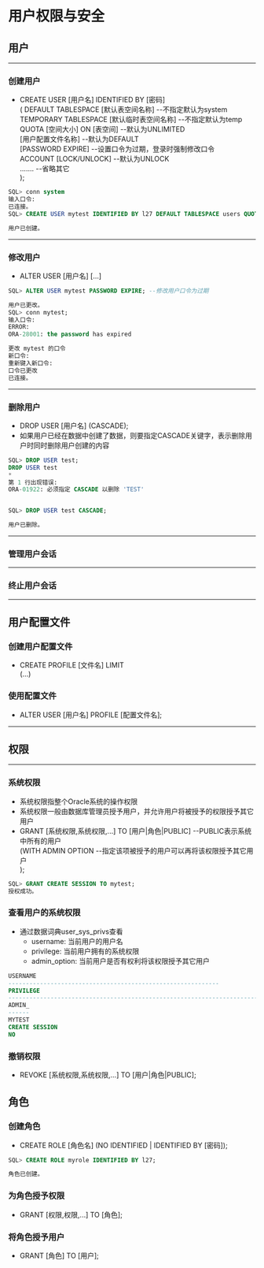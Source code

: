 # 用户权限与安全
## 用户
---
### 创建用户
- CREATE USER [用户名] IDENTIFIED BY [密码]  
  ( DEFAULT TABLESPACE [默认表空间名称] --不指定默认为system  
    TEMPORARY TABLESPACE [默认临时表空间名称] --不指定默认为temp  
    QUOTA [空间大小] ON [表空间] --默认为UNLIMITED  
    [用户配置文件名称] --默认为DEFAULT  
    [PASSWORD EXPIRE] --设置口令为过期，登录时强制修改口令  
    ACCOUNT [LOCK/UNLOCK] --默认为UNLOCK  
    ....... --省略其它  
  );
```SQL
SQL> conn system
输入口令: 
已连接。
SQL> CREATE USER mytest IDENTIFIED BY l27 DEFAULT TABLESPACE users QUOTA 20M ON users;

用户已创建。
```
---
### 修改用户
- ALTER USER [用户名] [...]
```SQL
SQL> ALTER USER mytest PASSWORD EXPIRE; --修改用户口令为过期                    

用户已更改。
SQL> conn mytest;
输入口令: 
ERROR:
ORA-28001: the password has expired

更改 mytest 的口令
新口令:
重新键入新口令:
口令已更改
已连接。
```
---
### 删除用户
- DROP USER [用户名] (CASCADE);
- 如果用户已经在数据中创建了数据，则要指定CASCADE关键字，表示删除用户时同时删除用户创建的内容
```SQL
SQL> DROP USER test;
DROP USER test
*
第 1 行出现错误:
ORA-01922: 必须指定 CASCADE 以删除 'TEST'


SQL> DROP USER test CASCADE; 

用户已删除。
```
---
### 管理用户会话
---
### 终止用户会话
---
## 用户配置文件
### 创建用户配置文件
- CREATE PROFILE [文件名] LIMIT  
  (...)

### 使用配置文件
- ALTER USER [用户名] PROFILE [配置文件名];

---
## 权限
---
### 系统权限
- 系统权限指整个Oracle系统的操作权限
- 系统权限一般由数据库管理员授予用户，并允许用户将被授予的权限授予其它用户
- GRANT [系统权限,系统权限,...] TO [用户|角色|PUBLIC]   --PUBLIC表示系统中所有的用户  
  (WITH ADMIN OPTION --指定该项被授予的用户可以再将该权限授予其它用户  
  );
```SQL
SQL> GRANT CREATE SESSION TO mytest;
授权成功。
```
### 查看用户的系统权限
- 通过数据词典user_sys_privs查看
  - username: 当前用户的用户名
  - privilege: 当前用户拥有的系统权限
  - admin_option: 当前用户是否有权利将该权限授予其它用户
```SQL
USERNAME
------------------------------------------------------------
PRIVILEGE
--------------------------------------------------------------------------------
ADMIN_
------
MYTEST
CREATE SESSION
NO
```

### 撤销权限
- REVOKE [系统权限,系统权限,...] TO [用户|角色|PUBLIC];


## 角色
### 创建角色
- CREATE ROLE [角色名] (NO IDENTIFIED | IDENTIFIED BY [密码]);
```SQL
SQL> CREATE ROLE myrole IDENTIFIED BY l27;

角色已创建。
```
### 为角色授予权限
- GRANT [权限,权限,...] TO [角色];

### 将角色授予用户
- GRANT [角色] TO [用户];
